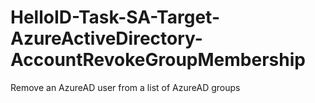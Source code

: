# HelloID-Task-SA-Target-AzureActiveDirectory-AccountRevokeGroupMembership
Remove an AzureAD user from a list of AzureAD groups
